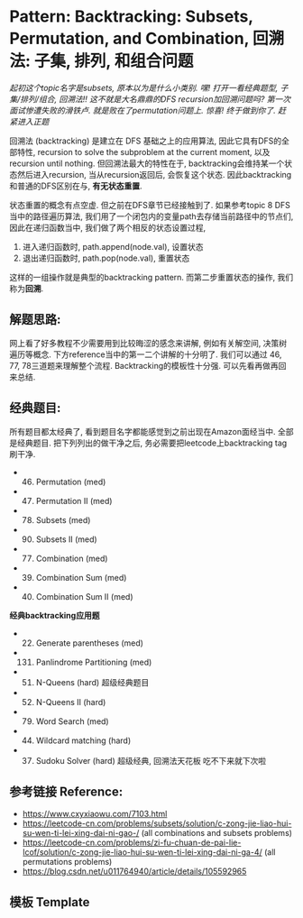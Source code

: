 # Pattern: Backtracking: Subsets, Permutation, and Combination, 回溯法: 子集, 排列, 和组合问题
*起初这个topic名字是subsets, 原本以为是什么小类别. 嘿! 打开一看经典题型, 子集/排列/组合, 回溯法!! 这不就是大名鼎鼎的DFS recursion加回溯问题吗? 第一次面试惨遭失败的滑铁卢. 就是败在了permutation问题上. 惊喜! 终于做到你了. 赶紧进入正题*

回溯法 (backtracking) 是建立在 DFS 基础之上的应用算法, 因此它具有DFS的全部特性, recursion to solve the subproblem at the current moment, 以及recursion until nothing. 但回溯法最大的特性在于, backtracking会维持某一个状态然后进入recursion, 当从recursion返回后, 会恢复这个状态. 因此backtracking和普通的DFS区别在与, **有无状态重置**. 

状态重置的概念有点空虚. 但之前在DFS章节已经接触到了. 如果参考topic 8 DFS当中的路径遍历算法, 我们用了一个闭包内的变量path去存储当前路径中的节点们, 因此在递归函数当中, 我们做了两个相反的状态设置过程,

1. 进入递归函数时, path.append(node.val), 设置状态
2. 退出递归函数时, path.pop(node.val), 重置状态

这样的一组操作就是典型的backtracking pattern. 而第二步重置状态的操作, 我们称为**回溯**.

## **解题思路:**

网上看了好多教程不少需要用到比较晦涩的感念来讲解, 例如有关解空间, 决策树遍历等概念. 下方reference当中的第一二个讲解的十分明了. 我们可以通过 46, 77, 78三道题来理解整个流程. Backtracking的模板性十分强. 可以先看再做再回来总结. 

## **经典题目:**

所有题目都太经典了, 看到题目名字都能感觉到之前出现在Amazon面经当中. 全部是经典题目. 把下列列出的做干净之后, 务必需要把leetcode上backtracking tag刷干净.

- 46. Permutation (med)
- 47. Permutation II (med)
- 78. Subsets (med)
- 90. Subsets II (med)
- 77. Combination (med)
- 39. Combination Sum (med)
- 40. Combination Sum II (med)

**经典backtracking应用题**

- 22. Generate parentheses (med)
- 131. Panlindrome Partitioning (med)

- 51. N-Queens (hard) 超级经典题目
- 52. N-Queens II (hard)

- 79. Word Search (med)
- 44. Wildcard matching (hard)

- 37. Sudoku Solver (hard) 超级经典, 回溯法天花板 吃不下来就下次啦


## **参考链接 Reference:**

- https://www.cxyxiaowu.com/7103.html
- https://leetcode-cn.com/problems/subsets/solution/c-zong-jie-liao-hui-su-wen-ti-lei-xing-dai-ni-gao-/ (all combinations and subsets problems)
- https://leetcode-cn.com/problems/zi-fu-chuan-de-pai-lie-lcof/solution/c-zong-jie-liao-hui-su-wen-ti-lei-xing-dai-ni-ga-4/ (all permutations problems)
- https://blog.csdn.net/u011764940/article/details/105592965


## **模板 Template**
```py

```